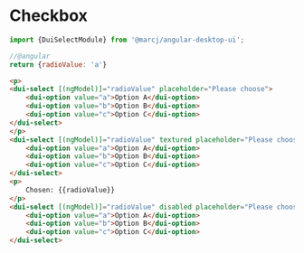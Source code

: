 <h1>Checkbox</h1>

```typescript
import {DuiSelectModule} from '@marcj/angular-desktop-ui';
```


```javascript
//@angular
return {radioValue: 'a'}
```

```html
<p>
<dui-select [(ngModel)]="radioValue" placeholder="Please choose">
    <dui-option value="a">Option A</dui-option>
    <dui-option value="b">Option B</dui-option>
    <dui-option value="c">Option C</dui-option>
</dui-select>
</p>
<dui-select [(ngModel)]="radioValue" textured placeholder="Please choose">
    <dui-option value="a">Option A</dui-option>
    <dui-option value="b">Option B</dui-option>
    <dui-option value="c">Option C</dui-option>
</dui-select>
<p>
    Chosen: {{radioValue}}
</p>
<dui-select [(ngModel)]="radioValue" disabled placeholder="Please choose">
    <dui-option value="a">Option A</dui-option>
    <dui-option value="b">Option B</dui-option>
    <dui-option value="c">Option C</dui-option>
</dui-select>
```

<api-doc module="components/select/selectbox.component" component="SelectboxComponent"></api-doc>

